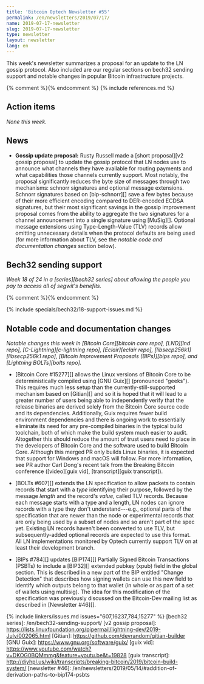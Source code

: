 ```yaml
---
title: 'Bitcoin Optech Newsletter #55'
permalink: /en/newsletters/2019/07/17/
name: 2019-07-17-newsletter
slug: 2019-07-17-newsletter
type: newsletter
layout: newsletter
lang: en
---
```

This week's newsletter summarizes a proposal for an update to the LN
gossip protocol. Also included are our regular sections on bech32
sending support and notable changes in popular Bitcoin infrastructure
projects.

{% comment %}<!-- include references.md below the fold but above any Jekyll/Liquid variables-->{% endcomment %}
{% include references.md %}

## Action items

*None this week.*

## News

- **Gossip update proposal:** Rusty Russell made a [short proposal][v2
  gossip proposal] to update the gossip protocol that LN nodes use to
  announce what channels they have available for routing payments and
  what capabilities those channels currently support.  Most notably, the
  proposal significantly reduces the byte size of messages through two
  mechanisms: schnorr signatures and optional message extensions.
  Schnorr signatures based on [bip-schnorr][] save a few bytes because
  of their more efficient encoding compared to DER-encoded ECDSA
  signatures, but their most significant savings in the gossip
  improvement proposal comes from the ability to aggregate the two
  signatures for a channel announcement into a single signature using
  [MuSig][].  Optional message extensions using Type-Length-Value (TLV)
  records allow omitting unnecessary details when the protocol defaults
  are being used (for more information about TLV, see the *notable
  code and documentation changes* section below).

## Bech32 sending support

*Week 18 of 24 in a [series][bech32 series] about allowing the people
you pay to access all of segwit's benefits.*

{% comment %}<!-- weekly reminder for harding: check Bech32 Adoption
wiki page for changes -->{% endcomment %}

{% include specials/bech32/18-support-issues.md %}

## Notable code and documentation changes

*Notable changes this week in [Bitcoin Core][bitcoin core repo],
[LND][lnd repo], [C-Lightning][c-lightning repo], [Eclair][eclair repo],
[libsecp256k1][libsecp256k1 repo], [Bitcoin Improvement Proposals
(BIPs)][bips repo], and [Lightning BOLTs][bolts repo].*

- [Bitcoin Core #15277][] allows the Linux versions of Bitcoin Core to
  be deterministically compiled using [GNU Guix][] (pronounced "geeks").
  This requires much less setup than the currently-still-supported
  mechanism based on [Gitian][] and so it is hoped that it will lead to a
  greater number of users being able to independently verify that the
  release binaries are derived solely from the Bitcoin Core source code
  and its dependencies.  Additionally, Guix requires fewer build
  environment dependencies and there is ongoing work to essentially
  eliminate its need for any pre-compiled binaries in the typical build
  toolchain, both of which make the build system much easier to audit.
  Altogether this should reduce the amount of trust users need to place
  in the developers of Bitcoin Core and the software used to build
  Bitcoin Core.  Although this merged PR only builds Linux binaries,
  it is expected that support for Windows and macOS will
  follow.  For more information, see PR author Carl Dong's recent talk
  from the Breaking Bitcoin conference ([video][guix vid],
  [transcript][guix transcript]).

- [BOLTs #607][] extends the LN specification to allow packets to contain
  records that start with a *type* identifying their purpose, followed by
  the message *length* and the record's *value*, called TLV records.
  Because each message starts with a type and a length, LN nodes can
  ignore records with a type they don't understand---e.g., optional parts
  of the specification that are newer than the node or experimental
  records that are only being used by a subset of nodes and so aren't
  part of the spec yet.  Existing LN records haven't been converted to
  use TLV, but subsequently-added optional records are expected to use
  this format.  All LN implementations monitored by Optech currently
  support TLV on at least their development branch.

- [BIPs #784][] updates [BIP174][] Partially Signed Bitcoin Transactions
  (PSBTs) to include a [BIP32][] extended pubkey (xpub) field in the
  global section.  This is described in a new part of the BIP entitled
  "Change Detection" that describes how signing wallets can use this new
  field to identify which outputs belong to that wallet (in whole or as
  part of a set of wallets using multisig).  The idea for this
  modification of the specification was previously discussed on the
  Bitcoin-Dev mailing list as described in [Newsletter #46][].

{% include linkers/issues.md issues="607,16237,784,15277" %}
[bech32 series]: /en/bech32-sending-support/
[v2 gossip proposal]: https://lists.linuxfoundation.org/pipermail/lightning-dev/2019-July/002065.html
[Gitian]: https://github.com/devrandom/gitian-builder
[GNU Guix]: https://www.gnu.org/software/guix/
[guix vid]: https://www.youtube.com/watch?v=DKOG0BQMmmg&feature=youtu.be&t=19828
[guix transcript]: http://diyhpl.us/wiki/transcripts/breaking-bitcoin/2019/bitcoin-build-system/
[newsletter #46]: /en/newsletters/2019/05/14/#addition-of-derivation-paths-to-bip174-psbts
